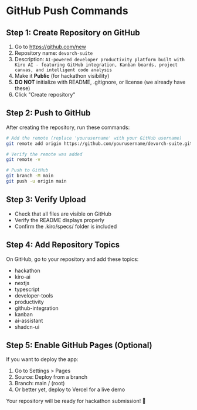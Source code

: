 # GitHub Push Commands

## Step 1: Create Repository on GitHub
1. Go to https://github.com/new
2. Repository name: `devorch-suite`
3. Description: `AI-powered developer productivity platform built with Kiro AI - featuring GitHub integration, Kanban boards, project canvas, and intelligent code analysis`
4. Make it **Public** (for hackathon visibility)
5. **DO NOT** initialize with README, .gitignore, or license (we already have these)
6. Click "Create repository"

## Step 2: Push to GitHub
After creating the repository, run these commands:

```bash
# Add the remote (replace 'yourusername' with your GitHub username)
git remote add origin https://github.com/yourusername/devorch-suite.git

# Verify the remote was added
git remote -v

# Push to GitHub
git branch -M main
git push -u origin main
```

## Step 3: Verify Upload
- Check that all files are visible on GitHub
- Verify the README displays properly
- Confirm the .kiro/specs/ folder is included

## Step 4: Add Repository Topics
On GitHub, go to your repository and add these topics:
- hackathon
- kiro-ai  
- nextjs
- typescript
- developer-tools
- productivity
- github-integration
- kanban
- ai-assistant
- shadcn-ui

## Step 5: Enable GitHub Pages (Optional)
If you want to deploy the app:
1. Go to Settings > Pages
2. Source: Deploy from a branch
3. Branch: main / (root)
4. Or better yet, deploy to Vercel for a live demo

Your repository will be ready for hackathon submission! 🚀